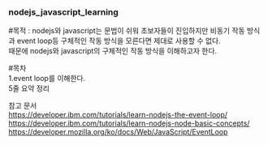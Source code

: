### nodejs_javascript_learning
#목적 : nodejs와 javascript는 문법이 쉬워 초보자들이 진입하지만 비동기 작동 방식과 event loop등 구체적인 작동 방식을 모른다면 제대로 사용할 수 없다.<br> 때문에 nodejs와 javascript의 구체적인 작동 방식을 이해하고자 한다.<br>

#목차<br>
1.event loop를 이해한다.<br>
5줄 요약 정리<br>

참고 문서<br>
https://developer.ibm.com/tutorials/learn-nodejs-the-event-loop/<br>
https://developer.ibm.com/tutorials/learn-nodejs-node-basic-concepts/<br>
https://developer.mozilla.org/ko/docs/Web/JavaScript/EventLoop<br>

